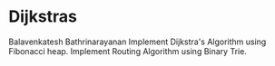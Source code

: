 # Dijkstras
Balavenkatesh Bathrinarayanan
Implement Dijkstra's Algorithm using Fibonacci heap.
Implement Routing Algorithm using Binary Trie.
